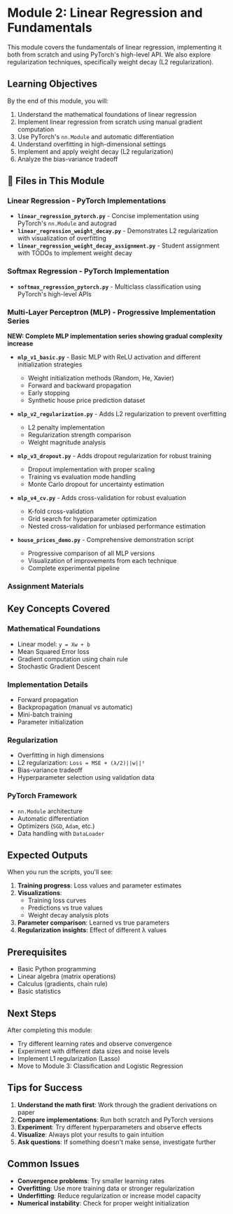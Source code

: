 # Module 2: Linear Regression and Fundamentals

This module covers the fundamentals of linear regression, implementing it both from scratch and using PyTorch's high-level API. We also explore regularization techniques, specifically weight decay (L2 regularization).

## Learning Objectives

By the end of this module, you will:
1. Understand the mathematical foundations of linear regression
2. Implement linear regression from scratch using manual gradient computation
3. Use PyTorch's `nn.Module` and automatic differentiation
4. Understand overfitting in high-dimensional settings
5. Implement and apply weight decay (L2 regularization)
6. Analyze the bias-variance tradeoff

## 📁 Files in This Module

### Linear Regression - PyTorch Implementations
- **`linear_regression_pytorch.py`** - Concise implementation using PyTorch's `nn.Module` and autograd
- **`linear_regression_weight_decay.py`** - Demonstrates L2 regularization with visualization of overfitting
- **`linear_regression_weight_decay_assignment.py`** - Student assignment with TODOs to implement weight decay

### Softmax Regression - PyTorch Implementation  
- **`softmax_regression_pytorch.py`** - Multiclass classification using PyTorch's high-level APIs

### Multi-Layer Perceptron (MLP) - Progressive Implementation Series
**NEW: Complete MLP implementation series showing gradual complexity increase**

- **`mlp_v1_basic.py`** - Basic MLP with ReLU activation and different initialization strategies
  - Weight initialization methods (Random, He, Xavier)
  - Forward and backward propagation
  - Early stopping
  - Synthetic house price prediction dataset

- **`mlp_v2_regularization.py`** - Adds L2 regularization to prevent overfitting
  - L2 penalty implementation
  - Regularization strength comparison
  - Weight magnitude analysis

- **`mlp_v3_dropout.py`** - Adds dropout regularization for robust training
  - Dropout implementation with proper scaling
  - Training vs evaluation mode handling
  - Monte Carlo dropout for uncertainty estimation

- **`mlp_v4_cv.py`** - Adds cross-validation for robust evaluation
  - K-fold cross-validation
  - Grid search for hyperparameter optimization
  - Nested cross-validation for unbiased performance estimation

- **`house_prices_demo.py`** - Comprehensive demonstration script
  - Progressive comparison of all MLP versions
  - Visualization of improvements from each technique
  - Complete experimental pipeline

### Assignment Materials

## Key Concepts Covered

### Mathematical Foundations
- Linear model: `y = Xw + b`
- Mean Squared Error loss
- Gradient computation using chain rule
- Stochastic Gradient Descent

### Implementation Details
- Forward propagation
- Backpropagation (manual vs automatic)
- Mini-batch training
- Parameter initialization

### Regularization
- Overfitting in high dimensions
- L2 regularization: `Loss = MSE + (λ/2)||w||²`
- Bias-variance tradeoff
- Hyperparameter selection using validation data

### PyTorch Framework
- `nn.Module` architecture
- Automatic differentiation
- Optimizers (`SGD`, `Adam`, etc.)
- Data handling with `DataLoader`

## Expected Outputs

When you run the scripts, you'll see:
1. **Training progress**: Loss values and parameter estimates
2. **Visualizations**: 
   - Training loss curves
   - Predictions vs true values
   - Weight decay analysis plots
3. **Parameter comparison**: Learned vs true parameters
4. **Regularization insights**: Effect of different λ values

## Prerequisites

- Basic Python programming
- Linear algebra (matrix operations)
- Calculus (gradients, chain rule)
- Basic statistics

## Next Steps

After completing this module:
- Try different learning rates and observe convergence
- Experiment with different data sizes and noise levels
- Implement L1 regularization (Lasso)
- Move to Module 3: Classification and Logistic Regression

## Tips for Success

1. **Understand the math first**: Work through the gradient derivations on paper
2. **Compare implementations**: Run both scratch and PyTorch versions
3. **Experiment**: Try different hyperparameters and observe effects
4. **Visualize**: Always plot your results to gain intuition
5. **Ask questions**: If something doesn't make sense, investigate further

## Common Issues

- **Convergence problems**: Try smaller learning rates
- **Overfitting**: Use more training data or stronger regularization
- **Underfitting**: Reduce regularization or increase model capacity
- **Numerical instability**: Check for proper weight initialization 